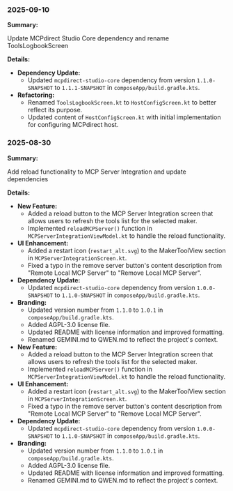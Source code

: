 ### 2025-09-10

**Summary:**

Update MCPdirect Studio Core dependency and rename ToolsLogbookScreen

**Details:**

- **Dependency Update:**
    - Updated `mcpdirect-studio-core` dependency from version `1.1.0-SNAPSHOT` to `1.1.1-SNAPSHOT` in `composeApp/build.gradle.kts`.
- **Refactoring:**
    - Renamed `ToolsLogbookScreen.kt` to `HostConfigScreen.kt` to better reflect its purpose.
    - Updated content of `HostConfigScreen.kt` with initial implementation for configuring MCPdirect host.

### 2025-08-30

**Summary:**

Add reload functionality to MCP Server Integration and update dependencies

**Details:**

- **New Feature:**
    - Added a reload button to the MCP Server Integration screen that allows users to refresh the tools list for the selected maker.
    - Implemented `reloadMCPServer()` function in `MCPServerIntegrationViewModel.kt` to handle the reload functionality.
- **UI Enhancement:**
    - Added a restart icon (`restart_alt.svg`) to the MakerToolView section in `MCPServerIntegrationScreen.kt`.
    - Fixed a typo in the remove server button's content description from "Remote Local MCP Server" to "Remove Local MCP Server".
- **Dependency Update:**
    - Updated `mcpdirect-studio-core` dependency from version `1.0.0-SNAPSHOT` to `1.1.0-SNAPSHOT` in `composeApp/build.gradle.kts`.
- **Branding:**
    - Updated version number from `1.1.0` to `1.0.1` in `composeApp/build.gradle.kts`.
    - Added AGPL-3.0 license file.
    - Updated README with license information and improved formatting.
    - Renamed GEMINI.md to QWEN.md to reflect the project's context.
- **New Feature:**
    - Added a reload button to the MCP Server Integration screen that allows users to refresh the tools list for the selected maker.
    - Implemented `reloadMCPServer()` function in `MCPServerIntegrationViewModel.kt` to handle the reload functionality.
- **UI Enhancement:**
    - Added a restart icon (`restart_alt.svg`) to the MakerToolView section in `MCPServerIntegrationScreen.kt`.
    - Fixed a typo in the remove server button's content description from "Remote Local MCP Server" to "Remove Local MCP Server".
- **Dependency Update:**
    - Updated `mcpdirect-studio-core` dependency from version `1.0.0-SNAPSHOT` to `1.1.0-SNAPSHOT` in `composeApp/build.gradle.kts`.
- **Branding:**
    - Updated version number from `1.1.0` to `1.0.1` in `composeApp/build.gradle.kts`.
    - Added AGPL-3.0 license file.
    - Updated README with license information and improved formatting.
    - Renamed GEMINI.md to QWEN.md to reflect the project's context.